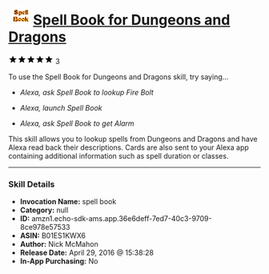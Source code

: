 # &nbsp;<img src="skill_icon" alt="Spell Book for Dungeons and Dragons icon" width="36"> [Spell Book for Dungeons and Dragons](http://alexa.amazon.com/#skills/amzn1.echo-sdk-ams.app.36e6deff-7ed7-40c3-9709-8ce978e57533)
![5 stars](../../images/ic_star_black_18dp_1x.png)![5 stars](../../images/ic_star_black_18dp_1x.png)![5 stars](../../images/ic_star_black_18dp_1x.png)![5 stars](../../images/ic_star_black_18dp_1x.png)![5 stars](../../images/ic_star_black_18dp_1x.png) 3

To use the Spell Book for Dungeons and Dragons skill, try saying...

* *Alexa, ask Spell Book to lookup Fire Bolt*

* *Alexa, launch Spell Book*

* *Alexa, ask Spell Book to get Alarm*

This skill allows you to lookup spells from Dungeons and Dragons and have Alexa read back their descriptions. Cards are also sent to your Alexa app containing additional information such as spell duration or classes.

***

### Skill Details

* **Invocation Name:** spell book
* **Category:** null
* **ID:** amzn1.echo-sdk-ams.app.36e6deff-7ed7-40c3-9709-8ce978e57533
* **ASIN:** B01ES1KWX6
* **Author:** Nick McMahon
* **Release Date:** April 29, 2016 @ 15:38:28
* **In-App Purchasing:** No
